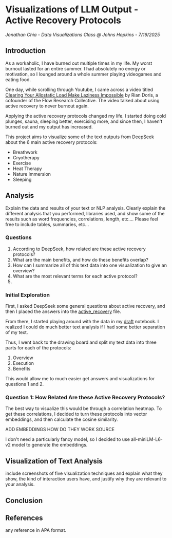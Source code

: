 # Visualizations of LLM Output - Active Recovery Protocols

*Jonathan Chia - Data Visualizations Class @ Johns Hopkins - 7/19/2025*

## Introduction

As a workaholic, I have burned out multiple times in my life. My worst burnout lasted for an entire summer. I had absolutely no energy or motivation, so I lounged around a whole summer playing videogames and eating food. 

One day, while scrolling through Youtube, I came across a video titled [Clearing Your Allostatic Load Make Laziness Impossible](https://www.youtube.com/watch?v=QNKhJtQpboU&t=492s) by Rian Doris, a cofounder of the Flow Research Collective. The video talked about using active recovery to never burnout again. 

Applying the active recovery protocols changed my life. I started doing cold plunges, sauna, sleeping better, exercising more, and since then, I haven't burned out and my output has increased. 

This project aims to visualize some of the text outputs from DeepSeek about the 6 main active recovery protocols:

* Breathwork
* Cryotherapy
* Exercise
* Heat Therapy
* Nature Immersion
* Sleeping

## Analysis
Explain the data and results of your text or NLP analysis. Clearly explain
the different analysis that you performed, libraries used, and show some of the
results such as word frequencies, correlations, length, etc…. Please feel free to
include tables, summaries, etc…

### Questions

1. According to DeepSeek, how related are these active recovery protocols? 
2. What are the main benefits, and how do these benefits overlap?  
3. How can I summarize all of this text data into one visualization to give an overview? 
4. What are the most relevant terms for each active protocol? 
5. 

### Initial Exploration

First, I asked DeepSeek some general questions about active recovery, and then I placed the answers into the [active_recovery](active_recovery.txt) file. 

From there, I started playing around with the data in my [draft](draft.ipynb) notebook. I realized I could do much better text analysis if I had some better separation of my text. 

Thus, I went back to the drawing board and split my text data into three parts for each of the protocols:

1. Overview
2. Execution
3. Benefits

This would allow me to much easier get answers and visualizations for questions 1 and 2. 

### Question 1: How Related Are these Active Recovery Protocols? 

The best way to visualize this would be through a correlation heatmap. To get these correlations, I decided to turn these protocols into vector embeddings, and then calculate the cosine similarity. 

ADD EMBEDDINGS HOW DO THEY WORK SOURCE

I don't need a particularly fancy model, so I decided to use all-miniLM-L6-v2 model to generate the embeddings. 



## Visualization of Text Analysis
include screenshots of five visualization techniques
and explain what they show, the kind of interaction users have, and justify why
they are relevant to your analysis.

## Conclusion


## References
any reference in APA format.